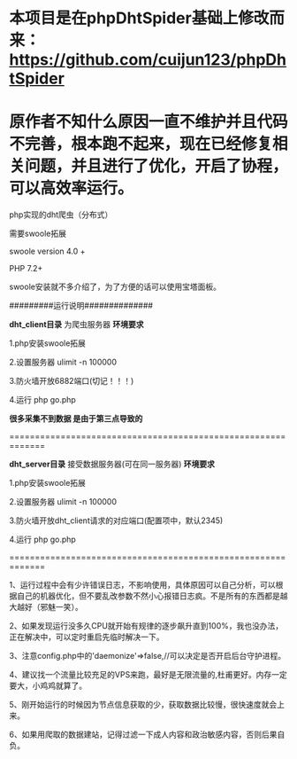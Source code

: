 # 本项目是在phpDhtSpider基础上修改而来：https://github.com/cuijun123/phpDhtSpider
# 原作者不知什么原因一直不维护并且代码不完善，根本跑不起来，现在已经修复相关问题，并且进行了优化，开启了协程，可以高效率运行。

php实现的dht爬虫（分布式）

需要swoole拓展

swoole version 4.0 +

PHP 7.2+

swoole安装就不多介绍了，为了方便的话可以使用宝塔面板。

#########运行说明##############

**dht_client目录** 为爬虫服务器 **环境要求**

1.php安装swoole拓展

2.设置服务器 ulimit -n 100000

3.防火墙开放6882端口(切记！！！)

4.运行 php go.php

**很多采集不到数据 是由于第三点导致的**

=============================================================

**dht_server目录** 接受数据服务器(可在同一服务器) **环境要求**

1.php安装swoole拓展

2.设置服务器 ulimit -n 100000

3.防火墙开放dht_client请求的对应端口(配置项中，默认2345)

4.运行 php go.php

=============================================================

1、运行过程中会有少许错误日志，不影响使用，具体原因可以自己分析，可以根据自己的机器优化，但不要乱改参数不然小心报错日志疯。不是所有的东西都是越大越好（邪魅一笑）。

2、如果发现运行没多久CPU就开始有规律的逐步飙升直到100%，我也没办法，正在解决中，可以定时重启先临时解决一下。

3、注意config.php中的'daemonize'=>false,//可以决定是否开启后台守护进程。

4、建议找一个流量比较充足的VPS来跑，最好是无限流量的,杜甫更好。内存一定要大，小鸡鸡就算了。

5、刚开始运行的时候因为节点信息获取的少，获取数据比较慢，很快速度就会上来。

6、如果用爬取的数据建站，记得过滤一下成人内容和政治敏感内容，否则后果自负。


